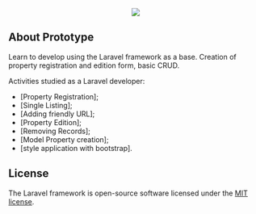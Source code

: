 <p align="center"><img src="https://laravel.com/assets/img/components/logo-laravel.svg"></p>

## About Prototype

Learn to develop using the Laravel framework as a base. Creation of property registration and edition form, basic CRUD.

Activities studied as a Laravel developer:

- [Property Registration];
- [Single Listing];
- [Adding friendly URL];
- [Property Edition];
- [Removing Records];
- [Model Property creation];
- [style application with bootstrap].


## License

The Laravel framework is open-source software licensed under the [MIT license](https://opensource.org/licenses/MIT).
